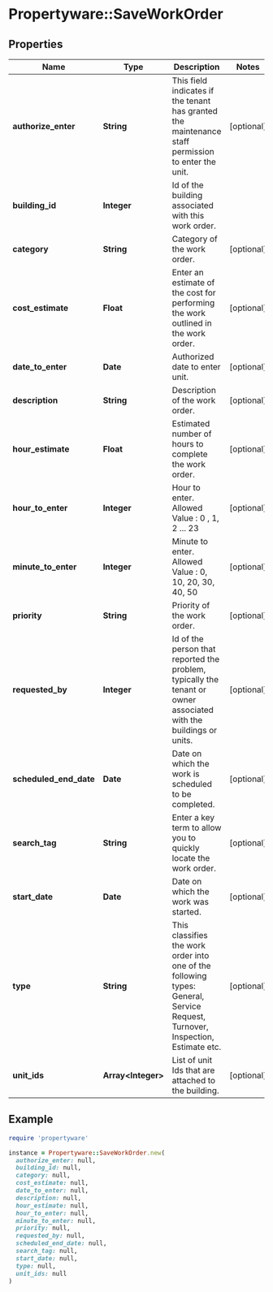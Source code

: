 # Propertyware::SaveWorkOrder

## Properties

| Name | Type | Description | Notes |
| ---- | ---- | ----------- | ----- |
| **authorize_enter** | **String** | This field indicates if the tenant has granted the maintenance staff permission to enter the unit. | [optional] |
| **building_id** | **Integer** | Id of the building associated with this work order. |  |
| **category** | **String** | Category of the work order. | [optional] |
| **cost_estimate** | **Float** | Enter an estimate of the cost for performing the work outlined in the work order. | [optional] |
| **date_to_enter** | **Date** | Authorized date to enter unit. | [optional] |
| **description** | **String** | Description of the work order. | [optional] |
| **hour_estimate** | **Float** | Estimated number of hours to complete the work order. | [optional] |
| **hour_to_enter** | **Integer** | Hour to enter. Allowed Value : 0 , 1, 2 ... 23 | [optional] |
| **minute_to_enter** | **Integer** | Minute to enter. Allowed Value : 0, 10, 20, 30, 40, 50 | [optional] |
| **priority** | **String** | Priority of the work order. | [optional] |
| **requested_by** | **Integer** | Id of the person that reported the problem, typically the tenant or owner associated with the buildings or units. | [optional] |
| **scheduled_end_date** | **Date** | Date on which the work is scheduled to be completed. | [optional] |
| **search_tag** | **String** | Enter a key term to allow you to quickly locate the work order. | [optional] |
| **start_date** | **Date** | Date on which the work was started. | [optional] |
| **type** | **String** | This classifies the work order into one of the following types: General, Service Request, Turnover, Inspection, Estimate etc. | [optional] |
| **unit_ids** | **Array&lt;Integer&gt;** | List of unit Ids that are attached to the building. | [optional] |

## Example

```ruby
require 'propertyware'

instance = Propertyware::SaveWorkOrder.new(
  authorize_enter: null,
  building_id: null,
  category: null,
  cost_estimate: null,
  date_to_enter: null,
  description: null,
  hour_estimate: null,
  hour_to_enter: null,
  minute_to_enter: null,
  priority: null,
  requested_by: null,
  scheduled_end_date: null,
  search_tag: null,
  start_date: null,
  type: null,
  unit_ids: null
)
```

